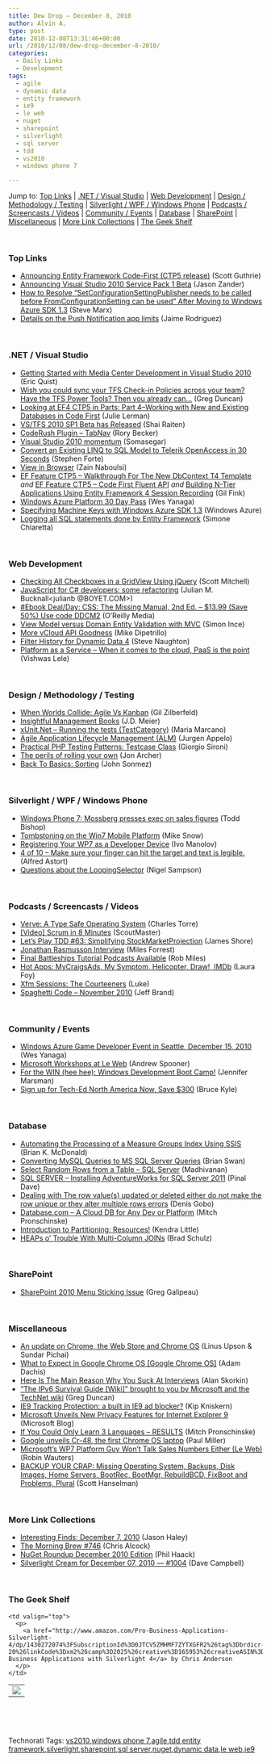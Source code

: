```yaml
---
title: Dew Drop – December 8, 2010
author: Alvin A.
type: post
date: 2010-12-08T13:31:46+00:00
url: /2010/12/08/dew-drop-december-8-2010/
categories:
  - Daily Links
  - Development
tags:
  - agile
  - dynamic data
  - entity framework
  - ie9
  - le web
  - nuget
  - sharepoint
  - silverlight
  - sql server
  - tdd
  - vs2010
  - windows phone 7

---
```

Jump to: [Top Links][1] | [.NET / Visual Studio][2] | [Web Development][3] | [Design / Methodology / Testing][4] | [Silverlight / WPF / Windows Phone][5] | [Podcasts / Screencasts / Videos][6] | [Community / Events][7] | [Database][8] | [SharePoint][9] | [Miscellaneous][10] | [More Link Collections][11] | [The Geek Shelf][12] 

&#160;

### <a name="top"></a>Top Links

  * [Announcing Entity Framework Code-First (CTP5 release)][13] (Scott Guthrie)
  * [Announcing Visual Studio 2010 Service Pack 1 Beta][14] (Jason Zander)
  * [How to Resolve “SetConfigurationSettingPublisher needs to be called before FromConfigurationSetting can be used” After Moving to Windows Azure SDK 1.3][15] (Steve Marx)
  * [Details on the Push Notification app limits][16] (Jaime Rodriguez)

&#160;

### <a name="dotnet"></a>.NET / Visual Studio

  * [Getting Started with Media Center Development in Visual Studio 2010][17] (Eric Quist)
  * [Wish you could sync your TFS Check-in Policies across your team? Have the TFS Power Tools? Then you already can…][18] (Greg Duncan)
  * [Looking at EF4 CTP5 in Parts: Part 4–Working with New and Existing Databases in Code First][19] (Julie Lerman)
  * [VS/TFS 2010 SP1 Beta has Released][20] (Shai Raiten)
  * [CodeRush Plugin – TabNav][21] (Rory Becker)
  * [Visual Studio 2010 momentum][22] (Somasegar)
  * [Convert an Existing LINQ to SQL Model to Telerik OpenAccess in 30 Seconds][23] (Stephen Forte)
  * [View in Browser][24] (Zain Naboulsi)
  * [EF Feature CTP5 – Walkthrough For The New DbContext T4 Template][25] _and_ [EF Feature CTP5 – Code First Fluent API][26] _and_ [Building N-Tier Applications Using Entity Framework 4 Session Recording][27] (Gil Fink)
  * [Windows Azure Platform 30 Day Pass][28] (Wes Yanaga)
  * [Specifying Machine Keys with Windows Azure SDK 1.3][29] (Windows Azure)
  * [Logging all SQL statements done by Entity Framework][30] (Simone Chiaretta)

&#160;

### <a name="web"></a>Web Development

  * [Checking All Checkboxes in a GridView Using jQuery][31] (Scott Mitchell)
  * [JavaScript for C# developers: some refactoring][32] (Julian M. Bucknall<julianb @BOYET.COM>)
  * [#Ebook Deal/Day: CSS: The Missing Manual, 2nd Ed. &#8211; $13.99 (Save 50%) Use code DDCM2][33] (O&#8217;Reilly Media)
  * [View Model versus Domain Entity Validation with MVC][34] (Simon Ince)
  * [More vCloud API Goodness][35] (Mike Dipetrillo)
  * [Filter History for Dynamic Data 4][36] (Steve Naughton)
  * [Platform as a Service – When it comes to the cloud, PaaS is the point][37] (Vishwas Lele)

&#160;

### <a name="design"></a>Design / Methodology / Testing

  * [When Worlds Collide: Agile Vs Kanban][38] (Gil Zilberfeld)
  * [Insightful Management Books][39] (J.D. Meier)
  * [xUnit.Net – Running the tests (TestCategory)][40] (Maria Marcano)
  * [Agile Application Lifecycle Management (ALM)][41] (Jurgen Appelo)
  * [Practical PHP Testing Patterns: Testcase Class][42] (Giorgio Sironi)
  * [The perils of rolling your own][43] (Jon Archer)
  * [Back To Basics: Sorting][44] (John Sonmez)

&#160;

### <a name="silverlight"></a>Silverlight / WPF / Windows Phone

  * [Windows Phone 7: Mossberg presses exec on sales figures][45] (Todd Bishop)
  * [Tombstoning on the Win7 Mobile Platform][46] (Mike Snow)
  * [Registering Your WP7 as a Developer Device][47] (Ivo Manolov)
  * [4 of 10 &#8211; Make sure your finger can hit the target and text is legible.][48] (Alfred Astort)
  * [Questions about the LoopingSelector][49] (Nigel Sampson)

&#160;

### <a name="podcasts"></a>Podcasts / Screencasts / Videos

  * [Verve: A Type Safe Operating System][50] (Charles Torre)
  * [[Video] Scrum in 8 Minutes][51] (ScoutMaster)
  * [Let&#8217;s Play TDD #63: Simplifying StockMarketProjection][52] (James Shore)
  * [Jonathan Rasmusson Interview][53] (Miles Forrest)
  * [Final Battleships Tutorial Podcasts Available][54] (Rob Miles)
  * [Hot Apps: MyCraigsAds, My Symptom, Helicopter, Draw!, IMDb][55] (Laura Foy)
  * [Xfm Sessions: The Courteeners][56] (Luke)
  * [Spaghetti Code &#8211; November 2010][57] (Jeff Brand)

&#160;

### <a name="events"></a>Community / Events

  * [Windows Azure Game Developer Event in Seattle, December 15, 2010][58] (Wes Yanaga)
  * [Microsoft Workshops at Le Web][59] (Andrew Spooner)
  * [For the WIN (hee hee): Windows Development Boot Camp!][60] (Jennifer Marsman)
  * [Sign up for Tech-Ed North America Now, Save $300][61] (Bruce Kyle)

&#160;

### <a name="db"></a>Database

  * [Automating the Processing of a Measure Groups Index Using SSIS][62] (Brian K. McDonald)
  * [Converting MySQL Queries to MS SQL Server Queries][63] (Brian Swan)
  * [Select Random Rows from a Table – SQL Server][64] (Madhivanan)
  * [SQL SERVER – Installing AdventureWorks for SQL Server 2011][65] (Pinal Dave)
  * [Dealing with The row value(s) updated or deleted either do not make the row unique or they alter multiple rows errors][66] (Denis Gobo)
  * [Database.com &#8211; A Cloud DB for Any Dev or Platform][67] (Mitch Pronschinske)
  * [Introduction to Partitioning: Resources!][68] (Kendra Little)
  * [HEAPs o’ Trouble With Multi-Column JOINs][69] (Brad Schulz)

&#160;

### <a name="sp"></a>SharePoint

  * [SharePoint 2010 Menu Sticking Issue][70] (Greg Galipeau)

&#160;

### <a name="misc"></a>Miscellaneous

  * [An update on Chrome, the Web Store and Chrome OS][71] (Linus Upson & Sundar Pichai)
  * [What to Expect in Google Chrome OS [Google Chrome OS]][72] (Adam Dachis)
  * [Here Is The Main Reason Why You Suck At Interviews][73] (Alan Skorkin)
  * [“The IPv6 Survival Guide [Wiki]” brought to you by Microsoft and the TechNet wiki][74] (Greg Duncan)
  * [IE9 Tracking Protection: a built in IE9 ad blocker?][75] (Kip Kniskern)
  * [Microsoft Unveils New Privacy Features for Internet Explorer 9][76] (Microsoft Blog)
  * [If You Could Only Learn 3 Languages &#8211; RESULTS][77] (Mitch Pronschinske)
  * [Google unveils Cr-48, the first Chrome OS laptop][78] (Paul Miller)
  * [Microsoft’s WP7 Platform Guy Won’t Talk Sales Numbers Either (Le Web)][79] (Robin Wauters)
  * [BACKUP YOUR CRAP: Missing Operating System, Backups, Disk Images, Home Servers, BootRec, BootMgr, RebuildBCD, FixBoot and Problems, Plural][80] (Scott Hanselman)

&#160;

### <a name="links"></a>More Link Collections

  * [Interesting Finds: December 7, 2010][81] (Jason Haley)
  * [The Morning Brew #746][82] (Chris Alcock)
  * [NuGet Roundup December 2010 Edition][83] (Phil Haack)
  * [Silverlight Cream for December 07, 2010 &#8212; #1004][84] (Dave Campbell)

&#160;

### <a name="shelf"></a>The Geek Shelf

<table border="0" cellspacing="0" cellpadding="0">
  <tr>
    <td>
      <img data-recalc-dims="1" decoding="async" src="https://i0.wp.com/ecx.images-amazon.com/images/I/512N51%252BQbGL._SL160_.jpg?w=660" />
    </td>
    
    <td valign="top">
      <p>
        <a href="http://www.amazon.com/Pro-Business-Applications-Silverlight-4/dp/1430272074%3FSubscriptionId%3D0JTCV5ZMHMF7ZYTXGFR2%26tag%3Dbrdicr-20%26linkCode%3Dxm2%26camp%3D2025%26creative%3D165953%26creativeASIN%3D1430272074">Pro Business Applications with Silverlight 4</a> by Chris Anderson
      </p>
    </td>
  </tr>
</table>

&#160;

<div style="padding-bottom: 0px; margin: 0px; padding-left: 0px; padding-right: 0px; display: inline; float: none; padding-top: 0px" id="scid:C16BAC14-9A3D-4c50-9394-FBFEF7A93539:c0d9d3e4-2e4f-42e8-bce2-d824b39c4a1e" class="wlWriterEditableSmartContent">
  <!--dotnetkickit-->
</div>

&#160;

<div style="padding-bottom: 0px; margin: 0px; padding-left: 0px; padding-right: 0px; display: inline; float: none; padding-top: 0px" id="scid:0767317B-992E-4b12-91E0-4F059A8CECA8:57dfab41-f030-42d3-9bd3-5e89849235b9" class="wlWriterEditableSmartContent">
  Technorati Tags: <a href="http://technorati.com/tags/vs2010" rel="tag">vs2010</a>,<a href="http://technorati.com/tags/windows+phone+7" rel="tag">windows phone 7</a>,<a href="http://technorati.com/tags/agile" rel="tag">agile</a>,<a href="http://technorati.com/tags/tdd" rel="tag">tdd</a>,<a href="http://technorati.com/tags/entity+framework" rel="tag">entity framework</a>,<a href="http://technorati.com/tags/silverlight" rel="tag">silverlight</a>,<a href="http://technorati.com/tags/sharepoint" rel="tag">sharepoint</a>,<a href="http://technorati.com/tags/sql+server" rel="tag">sql server</a>,<a href="http://technorati.com/tags/nuget" rel="tag">nuget</a>,<a href="http://technorati.com/tags/dynamic+data" rel="tag">dynamic data</a>,<a href="http://technorati.com/tags/le+web" rel="tag">le web</a>,<a href="http://technorati.com/tags/ie9" rel="tag">ie9</a>
</div>

 [1]: https://morningdew-bpc6g3a0fgaxdxcu.eastus2-01.azurewebsites.net/#top
 [2]: https://morningdew-bpc6g3a0fgaxdxcu.eastus2-01.azurewebsites.net/#dotnet
 [3]: https://morningdew-bpc6g3a0fgaxdxcu.eastus2-01.azurewebsites.net/#web
 [4]: https://morningdew-bpc6g3a0fgaxdxcu.eastus2-01.azurewebsites.net/#design
 [5]: https://morningdew-bpc6g3a0fgaxdxcu.eastus2-01.azurewebsites.net/#silverlight
 [6]: https://morningdew-bpc6g3a0fgaxdxcu.eastus2-01.azurewebsites.net/#podcasts
 [7]: https://morningdew-bpc6g3a0fgaxdxcu.eastus2-01.azurewebsites.net/#events
 [8]: https://morningdew-bpc6g3a0fgaxdxcu.eastus2-01.azurewebsites.net/#db
 [9]: https://morningdew-bpc6g3a0fgaxdxcu.eastus2-01.azurewebsites.net/#sp
 [10]: https://morningdew-bpc6g3a0fgaxdxcu.eastus2-01.azurewebsites.net/#misc
 [11]: https://morningdew-bpc6g3a0fgaxdxcu.eastus2-01.azurewebsites.net/#links
 [12]: https://morningdew-bpc6g3a0fgaxdxcu.eastus2-01.azurewebsites.net/#shelf
 [13]: http://weblogs.asp.net/scottgu/archive/2010/12/08/announcing-entity-framework-code-first-ctp5-release.aspx
 [14]: http://blogs.msdn.com/b/jasonz/archive/2010/12/07/announcing-visual-studio-2010-service-pack-1-beta.aspx
 [15]: http://blog.smarx.com/posts/how-to-resolve-setconfigurationsettingpublisher-needs-to-be-called-before-fromconfigurationsetting-can-be-used-after-moving-to-windows-azure-sdk-1-3
 [16]: http://blogs.msdn.com/b/jaimer/archive/2010/12/07/details-on-the-push-notification-app-limits.aspx
 [17]: http://blog.irm.se/blogs/eric/archive/2010/12/07/Getting-Started-with-Media-Center-Development-in-Visual-Studio-2010.aspx
 [18]: http://coolthingoftheday.blogspot.com/2010/12/wish-you-could-sync-your-tfs-check-in.html
 [19]: http://thedatafarm.com/blog/data-access/looking-at-ef4-ctp5-in-parts-part-4-ndash-working-with-new-and-existing-databases-in-code-first/
 [20]: http://feedproxy.google.com/~r/ShaiRaiten/~3/Fd0Fu0x4t3A/vs-tfs-2010-sp1-beta-has-released.aspx
 [21]: http://community.devexpress.com/blogs/rorybecker/archive/2010/12/08/coderush-plugin-tabnav.aspx
 [22]: http://blogs.msdn.com/b/somasegar/archive/2010/12/07/visual-studio-2010-momentum.aspx
 [23]: http://feedproxy.google.com/~r/StephenFortesBlog/~3/s3_jRkUa9ZQ/PermaLink,guid,23656de3-5256-4306-b2fe-25ff013eff85.aspx
 [24]: http://feedproxy.google.com/~r/zainnab/~3/lL_A84FtSTk/view-in-browser-vstiptool0119.aspx
 [25]: http://feedproxy.google.com/~r/GilFinkBlog/~3/GTeULgzVl30/ef-feature-ctp5-walkthrough-for-the-new-dbcontext-t4-template.aspx
 [26]: http://feedproxy.google.com/~r/GilFinkBlog/~3/bUeoJiQmHlw/ef-feature-ctp5-code-first-fluent-api.aspx
 [27]: http://feedproxy.google.com/~r/GilFinkBlog/~3/GWca4iC1HVo/building-n-tier-applications-using-entity-framework-4-session-recording.aspx
 [28]: http://blogs.msdn.com/b/usisvde/archive/2010/12/07/windows-azure-platform-30-day-pass.aspx
 [29]: http://blogs.msdn.com/b/windowsazure/archive/2010/12/08/specifying-machine-keys-with-windows-azure-sdk-1-3.aspx
 [30]: http://feedproxy.google.com/~r/Codeclimber/~3/A40qJuZr-Ys/Logging-all-SQL-statements-done-by-Entity-Framework.aspx
 [31]: http://www.4guysfromrolla.com/articles/120810-1.aspx
 [32]: http://blog.boyet.com/blog/javascriptlessons/javascript-for-c-developers-some-refactoring/
 [33]: http://feeds.oreilly.com/~r/oreilly/news/~3/oz3HJKs5KrY/9780596802448
 [34]: http://blogs.msdn.com/b/simonince/archive/2010/12/07/view-model-versus-domain-entity-validation-with-mvc.aspx
 [35]: http://feeds.dzone.com/~r/zones/dotnet/~3/pOPAJkT3DS4/more-vcloud-api-goodness
 [36]: http://csharpbits.notaclue.net/2010/12/filter-history-for-dynamic-data-4.html
 [37]: http://vlele.wordpress.com/2010/12/07/platform-as-a-service-when-it-comes-to-the-cloud-paas-is-the-point/
 [38]: http://feedproxy.google.com/~r/gilzilberfeld/~3/0DYsd3yXYEs/when-worlds-collide-agile-vs-kanban.html
 [39]: http://feedproxy.google.com/~r/SourcesOfInsight/~3/aTpBuxSRmv0/
 [40]: http://feedproxy.google.com/~r/MariaMarcano/~3/fXNvw-kexSU/xunitnet-running-tests-testcategory.html
 [41]: http://feeds.dzone.com/~r/zones/agile/~3/NLMyWQKwHdE/agile-application-lifecycle
 [42]: http://feeds.dzone.com/~r/zones/agile/~3/gjJszUGmsOg/practical-php-testing-patterns-13
 [43]: http://feeds.dzone.com/~r/zones/agile/~3/QHZBfwoCWII/perils-rolling-your-own
 [44]: http://simpleprogrammer.com/2010/12/07/back-to-basics-sorting/
 [45]: http://feedproxy.google.com/~r/TechFlash/~3/7RH9wlRMOuw/windows-phone-7-mossberg-asks-how-the.html
 [46]: http://www.michaelsnow.com/2010/12/07/tombstoning-on-the-win7-mobile-platform/
 [47]: http://blogs.msdn.com/b/ivo_manolov/archive/2010/12/07/10101849.aspx
 [48]: http://windowsteamblog.com/windows_phone/b/wpdev/archive/2010/12/07/4-of-10-make-sure-your-finger-can-hit-its-target-and-the-text-is-readable.aspx
 [49]: http://compiledexperience.com/blog/posts/Questions-about-the-LoopingSelector
 [50]: http://channel9.msdn.com/Shows/Going+Deep/Verve-A-Type-Safe-Operating-System
 [51]: http://feedproxy.google.com/~r/agilescout/~3/DeYd0rmhwaQ/
 [52]: http://jamesshore.com/Blog/Lets-Play/Episode-63.html
 [53]: http://pragprog.com/podcasts/show/33
 [54]: http://www.robmiles.com/journal/2010/12/7/final-battleships-tutorial-podcasts-available.html
 [55]: http://channel9.msdn.com/Shows/Hot-Apps/Hot-Apps-MyCraigsAds-My-Symptom-Helicpoter-Draw-IMDb
 [56]: http://www.mykindofphone.com/xfm-sessions-the-courteeners
 [57]: http://feedproxy.google.com/~r/SpaghettiCodePodcasts/~3/ea90FBVRZA0/post.aspx
 [58]: http://blogs.msdn.com/b/usisvde/archive/2010/12/07/windows-azure-game-developer-event-in-seattle-december-15-2010.aspx
 [59]: http://feedproxy.google.com/~r/ubelly/~3/5uGF8oXlx3U/
 [60]: http://feedproxy.google.com/~r/JenniferMarsman/~3/JVG5JAhaU34/for-the-win-hee-hee-windows-development-boot-camp.aspx
 [61]: http://blogs.msdn.com/b/usisvde/archive/2010/12/07/sign-up-for-tech-ed-north-america-now-save-300.aspx
 [62]: http://www.sqlservercentral.com/blogs/briankmcdonald/archive/2010/12/07/automating-the-processing-of-a-measure-groups-index-using-ssis.aspx
 [63]: http://feeds.dzone.com/~r/zones/css/~3/srNHj84WZeI/converting-mysql-sqlserver-queries
 [64]: http://feedproxy.google.com/~r/sqlservercurry/blog/~3/hOIT6nlia5s/select-random-rows-from-table-sql.html
 [65]: http://blog.sqlauthority.com/2010/12/08/sql-server-installing-adventureworks-for-sql-server-2011/
 [66]: http://blogs.lessthandot.com/index.php/DataMgmt/DataDesign/dealing-with-the-row-value-s-updated-or
 [67]: http://feeds.dzone.com/~r/zones/dotnet/~3/OnVZzmB-lK0/databasecom-cloud-db-any-dev
 [68]: http://feedproxy.google.com/~r/sqlserverpedia/~3/YQWa4bj11rw/
 [69]: http://feedproxy.google.com/~r/sqlserverpedia/~3/ay0y27t3OIY/
 [70]: http://www.greggalipeau.com/2010/12/07/sharepoint-2010-menu-sticking-issue/
 [71]: http://feedproxy.google.com/~r/blogspot/MKuf/~3/FRxnMothq8k/update-on-chrome-web-store-and-chrome.html
 [72]: http://feeds.gawker.com/~r/lifehacker/full/~3/yg0mQheTnqA/what-to-expect-in-google-chrome-os
 [73]: http://www.skorks.com/2010/12/here-is-the-main-reason-why-you-suck-at-interviews/
 [74]: http://coolthingoftheday.blogspot.com/2010/12/ipv6-survival-guide-wiki-brought-to-you.html
 [75]: http://feedproxy.google.com/~r/liveside/~3/ZN08xI0-mnE/
 [76]: http://blogs.technet.com/b/microsoft_blog/archive/2010/12/07/microsoft-unveils-new-privacy-features-for-internet-explorer-9.aspx
 [77]: http://feeds.dzone.com/~r/zones/css/~3/iLHNjTY2HYw/if-you-could-only-learn-3-0
 [78]: http://www.engadget.com/2010/12/07/google-unveils-cr-48-the-first-chrome-os-laptop/
 [79]: http://feedproxy.google.com/~r/Techcrunch/~3/b9v7jQpXmOY/
 [80]: http://feedproxy.google.com/~r/ScottHanselman/~3/qMkCgQAWU84/BACKUPYOURCRAPMissingOperatingSystemBackupsDiskImagesHomeServersBootRecBootMgrRebuildBCDFixBootAndProblemsPlural.aspx
 [81]: http://jasonhaley.com/blog/post.aspx?id=e89e5b16-7f62-4e92-aa9a-52c2f41552d4
 [82]: http://feedproxy.google.com/~r/ReflectivePerspective/~3/MW2gEN0kEG4/
 [83]: http://feeds.haacked.com/~r/haacked/~3/tmUSDH19WwY/nuget-roundup-december-2010-edition.aspx
 [84]: http://geekswithblogs.net/WynApseTechnicalMusings/archive/2010/12/07/143039.aspx